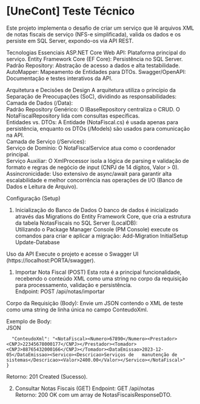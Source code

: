 # [UneCont] Teste Técnico
Este projeto implementa o desafio de criar um serviço que lê arquivos XML de notas fiscais de serviço (NFS-e simplificada), valida os dados e os persiste em SQL Server, expondo-os via API REST.

Tecnologias Essenciais
  ASP.NET Core Web API: Plataforma principal do serviço.
  Entity Framework Core (EF Core): Persistência no SQL Server.
  Padrão Repository: Abstração de acesso a dados e alta testabilidade.
  AutoMapper: Mapeamento de Entidades para DTOs.
  Swagger/OpenAPI: Documentação e testes interativos da API.

Arquitetura e Decisões de Design
  A arquitetura utiliza o princípio da Separação de Preocupações (SoC), dividindo as responsabilidades:  
  Camada de Dados (/Data):  
  Padrão Repository Genérico: O IBaseRepository centraliza o CRUD. O NotaFiscalRepository lida com consultas específicas.  
  Entidades vs. DTOs: A Entidade (NotaFiscal.cs) é usada apenas para persistência, enquanto os DTOs (/Models) são usados para comunicação na API.  
  Camada de Serviço (/Services):  
  Serviço de Domínio: O NotaFiscalService atua como o coordenador principal.  
  Serviço Auxiliar: O XmlProcessor isola a lógica de parsing e validação de formato e regras de negócio de input (CNPJ de 14 dígitos, Valor > 0).  
  Assincronicidade: Uso extensivo de async/await para garantir alta escalabilidade e melhor concorrência nas operações de I/O (Banco de Dados e Leitura de Arquivo).

Configuração (Setup)
  1. Inicialização do Banco de Dados
  O banco de dados é inicializado através das Migrations do Entity Framework Core, que cria a estrutura da tabela NotasFiscais no SQL Server (LocalDB):  
  Utilizando o Package Manager Console (PM Console) execute os comandos para criar e aplicar a migração:
    Add-Migration InitialSetup
    Update-Database

Uso da API
  Execute o projeto e acesse o Swagger UI (https://localhost:PORTA/swagger).
  
  1. Importar Nota Fiscal (POST)
  Esta rota é a principal funcionalidade, recebendo o conteúdo XML como uma string no corpo da requisição para processamento, validação e persistência.  
  Endpoint: POST /api/notas/importar
  
  Corpo da Requisição (Body): Envie um JSON contendo o XML de teste como uma string de linha única no campo ConteudoXml.
  
  Exemplo de Body:  
  JSON  
  ```{
    "ConteudoXml": "<NotaFiscal><Numero>67890</Numero><Prestador><CNPJ>22345678000177</CNPJ></Prestador><Tomador><CNPJ>88765432000166</CNPJ></Tomador><DataEmissao>2023-12-05</DataEmissao><Servico><Descricao>Serviços de   manutenção de sistemas</Descricao><Valor>2400.00</Valor></Servico></NotaFiscal>"
  }
  ````
  
  Retorno: 201 Created (Sucesso).
  
  2. Consultar Notas Fiscais (GET)
  Endpoint: GET /api/notas  
  Retorno: 200 OK com um array de NotasFiscaisResponseDTO.
